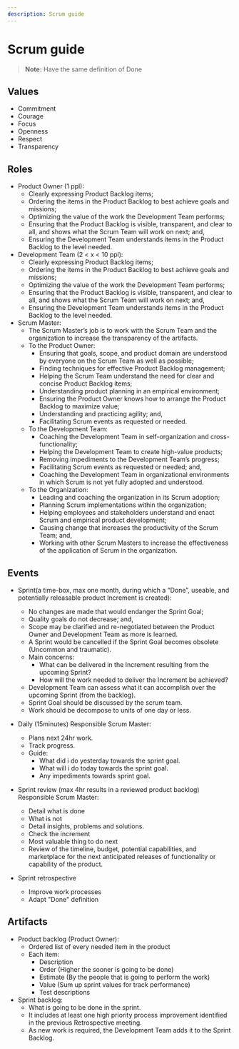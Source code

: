 ```yaml
---
description: Scrum guide
---
```


# Scrum guide

> **Note:** Have the same definition of Done
## Values
- Commitment
- Courage
- Focus
- Openness 
- Respect
- Transparency

## Roles
- Product Owner (1 ppl):
    - Clearly expressing Product Backlog items;
    - Ordering the items in the Product Backlog to best achieve goals and missions;
    - Optimizing the value of the work the Development Team performs;
    - Ensuring that the Product Backlog is visible, transparent, and clear to all, and shows what the Scrum Team will work on next; and,
    - Ensuring the Development Team understands items in the Product Backlog to the level needed.
- Development Team (2 < x < 10 ppl):
    - Clearly expressing Product Backlog items;
    - Ordering the items in the Product Backlog to best achieve goals and missions;
    - Optimizing the value of the work the Development Team performs;
    - Ensuring that the Product Backlog is visible, transparent, and clear to all, and shows what the Scrum Team will work on next; and,
    - Ensuring the Development Team understands items in the Product Backlog to the level needed.
- Scrum Master:
    - The Scrum Master’s job is to work with the Scrum Team and the organization to increase the transparency of the artifacts. 
    - To the Product Owner:
        - Ensuring that goals, scope, and product domain are understood by everyone on the Scrum Team as well as possible;
        - Finding techniques for effective Product Backlog management;
        - Helping the Scrum Team understand the need for clear and concise Product Backlog items;
        - Understanding product planning in an empirical environment;
        - Ensuring the Product Owner knows how to arrange the Product Backlog to maximize value;
        - Understanding and practicing agility; and,
        - Facilitating Scrum events as requested or needed.
    - To the Development Team:
        - Coaching the Development Team in self-organization and cross-functionality;
        - Helping the Development Team to create high-value products;
        - Removing impediments to the Development Team’s progress;
        - Facilitating Scrum events as requested or needed; and,
        - Coaching the Development Team in organizational environments in which Scrum is not yet fully adopted and understood.
    - To the Organization:
        - Leading and coaching the organization in its Scrum adoption;
        - Planning Scrum implementations within the organization;
        - Helping employees and stakeholders understand and enact Scrum and empirical product development;
        - Causing change that increases the productivity of the Scrum Team; and,
        - Working with other Scrum Masters to increase the effectiveness of the application of Scrum in the organization.
    
## Events
- Sprint(a time-box, max one month, during which a “Done”, useable, and potentially releasable product Increment is created):
    - No changes are made that would endanger the Sprint Goal;
    - Quality goals do not decrease; and,
    - Scope may be clarified and re-negotiated between the Product Owner and Development Team as more is learned.
    - A Sprint would be cancelled if the Sprint Goal becomes obsolete (Uncommon and traumatic).
    - Main concerns:
        - What can be delivered in the Increment resulting from the upcoming Sprint?
        - How will the work needed to deliver the Increment be achieved?
    - Development Team can assess what it can accomplish over the upcoming Sprint (from the backlog).
    - Sprint Goal should be discussed by the scrum team.
    - Work should be decompose to units of one day or less.

- Daily (15minutes) Responsible Scrum Master:
    - Plans next 24hr work.
    - Track progress.
    - Guide:
        - What did i do yesterday towards the sprint goal.
        - What will i do today towards the sprint goal.
        - Any impediments towards sprint goal.
- Sprint review (max 4hr results in a reviewed product backlog) Responsible Scrum Master:
    - Detail what is done 
    - What is not
    - Detail insights, problems and solutions.
    - Check the increment
    - Most valuable thing to do next
    - Review of the timeline, budget, potential capabilities, and marketplace for the next anticipated releases of functionality or capability of the product.
- Sprint retrospective
    - Improve work processes
    - Adapt "Done" definition


## Artifacts
- Product backlog (Product Owner):
    - Ordered list of every needed item in the product
    - Each item:
        - Description
        - Order (Higher the sooner is going to be done)
        - Estimate (By the people that is going to perform the work)
        - Value (Sum up sprint values for track performance)
        - Test descriptions
- Sprint backlog:
    - What is going to be done in the sprint.
    - It includes at least one high priority process improvement identified in the previous Retrospective meeting.
    - As new work is required, the Development Team adds it to the Sprint Backlog.